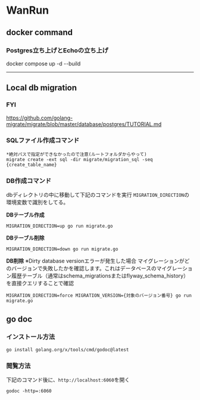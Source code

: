 # WanRun

## docker command

### Postgres立ち上げとEchoの立ち上げ
docker compose up -d --build

---

## Local db migration

### FYI
https://github.com/golang-migrate/migrate/blob/master/database/postgres/TUTORIAL.md

### SQLファイル作成コマンド
```
*絶対パスで指定ができなかったので注意(ルートフォルダからやって)
migrate create -ext sql -dir migrate/migration_sql -seq {create_table_name}
```

### DB作成コマンド
dbディレクトリの中に移動して下記のコマンドを実行
`MIGRATION_DIRECTION`の環境変数で識別をしてる。

**DBテーブル作成**
```
MIGRATION_DIRECTION=up go run migrate.go
```

**DBテーブル削除**
```
MIGRATION_DIRECTION=down go run migrate.go
```

**DB削除**
※Dirty database versionエラーが発生した場合
マイグレーションがどのバージョンで失敗したかを確認します。これはデータベースのマイグレーション履歴テーブル（通常はschema_migrationsまたはflyway_schema_history）を直接クエリすることで確認
```
MIGRATION_DIRECTION=force MIGRATION_VERSION={対象のバージョン番号} go run migrate.go
```

## go doc

### インストール方法
```
go install golang.org/x/tools/cmd/godoc@latest
```

### 閲覧方法
下記のコマンド後に、`http://localhost:6060`を開く
```
godoc -http=:6060
```
